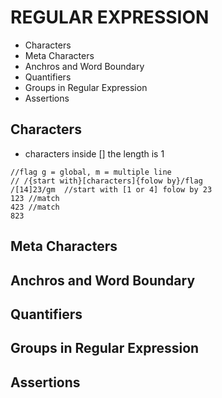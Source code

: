 # REGULAR EXPRESSION

- Characters
- Meta Characters
- Anchros and Word Boundary
- Quantifiers
- Groups in Regular Expression
- Assertions

## Characters

- characters inside [] the length is 1

```
//flag g = global, m = multiple line
// /{start with}[characters]{folow by}/flag
/[14]23/gm  //start with [1 or 4] folow by 23
123 //match
423 //match
823
```

## Meta Characters

## Anchros and Word Boundary

## Quantifiers

## Groups in Regular Expression

## Assertions
